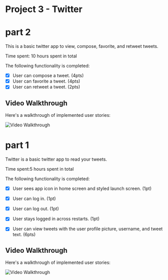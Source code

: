 # Project 3 - Twitter
# part 2
This is a basic twitter app to view, compose, favorite, and retweet tweets.

Time spent: 10 hours spent in total

The following functionality is completed:

- [x] User can compose a tweet. (4pts)
- [x] User can favorite a tweet. (4pts)
- [x] User can retweet a tweet. (2pts)

## Video Walkthrough

Here's a walkthrough of implemented user stories:

<img src='https://recordit.co/yyPO7cyujs.gif' title='Video Walkthrough' width='' alt='Video Walkthrough' />

# part 1

Twitter is a basic twitter app to read your tweets.

Time spent:5 hours spent in total

The following functionality is completed:

- [x] User sees app icon in home screen and styled launch screen. (1pt)
- [x] User can log in. (1pt)
- [x] User can log out. (1pt)
- [x] User stays logged in across restarts. (1pt)
- [x] User can view tweets with the user profile picture, username, and tweet text. (6pts)


## Video Walkthrough

Here's a walkthrough of implemented user stories:

<img src='https://recordit.co/0UQqRE72Ih.gif' title='Video Walkthrough' width='' alt='Video Walkthrough' />

